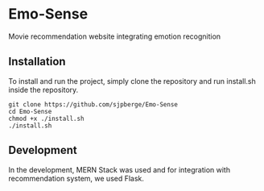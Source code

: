 # Emo-Sense
Movie recommendation website integrating emotion recognition

## Installation
To install and run the project, simply clone the repository and run install.sh inside the repository.
```
git clone https://github.com/sjpberge/Emo-Sense
cd Emo-Sense
chmod +x ./install.sh
./install.sh
```

## Development
In the development, MERN Stack was used and for integration with recommendation system, we used Flask.
